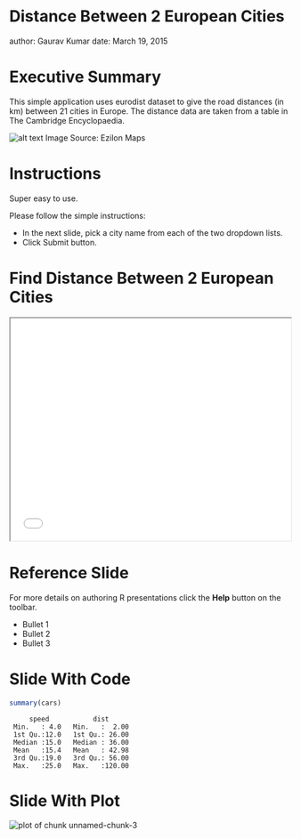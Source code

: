 Distance Between 2 European Cities
========================================================
author: Gaurav Kumar
date: March 19, 2015

Executive Summary
========================================================
This simple application uses eurodist dataset to give the road distances (in km) between 21 cities in Europe. The distance data are taken from a table in The Cambridge Encyclopaedia.

![alt text](http://www.ezilon.com/maps/images/political-map-of-Europe.gif)
Image Source: Ezilon Maps

Instructions
========================================================
Super easy to use. 

Please follow the simple instructions:
- In the next slide, pick a city name from each of the two dropdown lists.
- Click Submit button.

Find Distance Between 2 European Cities
========================================================
<!--html_preserve--><iframe src="app756b590e1fb829df2d83eb4a9e7588fb/?w=&amp;__subapp__=1" width="100%" height="400" class="shiny-frame"></iframe><!--/html_preserve-->
Reference Slide
========================================================

For more details on authoring R presentations click the
**Help** button on the toolbar.

- Bullet 1
- Bullet 2
- Bullet 3

Slide With Code
========================================================


```r
summary(cars)
```

```
     speed           dist       
 Min.   : 4.0   Min.   :  2.00  
 1st Qu.:12.0   1st Qu.: 26.00  
 Median :15.0   Median : 36.00  
 Mean   :15.4   Mean   : 42.98  
 3rd Qu.:19.0   3rd Qu.: 56.00  
 Max.   :25.0   Max.   :120.00  
```

Slide With Plot
========================================================

![plot of chunk unnamed-chunk-3](RPres-figure/unnamed-chunk-3-1.png) 
